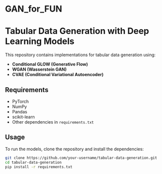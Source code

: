 # GAN_for_FUN

# Tabular Data Generation with Deep Learning Models

This repository contains implementations for tabular data generation using:
- **Conditional GLOW (Generative Flow)**
- **WGAN (Wasserstein GAN)**
- **CVAE (Conditional Variational Autoencoder)**

## Requirements
- PyTorch
- NumPy
- Pandas
- scikit-learn
- Other dependencies in `requirements.txt`

## Usage
To run the models, clone the repository and install the dependencies:
```bash
git clone https://github.com/your-username/tabular-data-generation.git
cd tabular-data-generation
pip install -r requirements.txt
